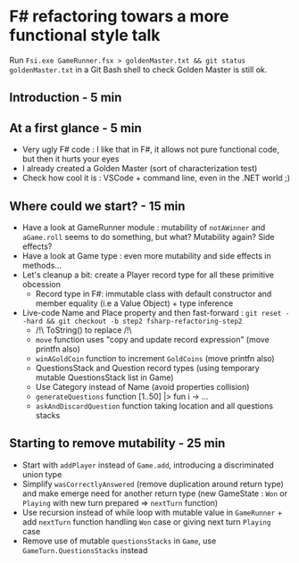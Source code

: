 # F# refactoring towars a more functional style talk

Run `Fsi.exe GameRunner.fsx > goldenMaster.txt && git status goldenMaster.txt` in a Git Bash shell to check Golden Master is still ok.

## Introduction - 5 min

## At a first glance - 5 min

* Very ugly F# code : I like that in F#, it allows not pure functional code, but then it hurts your eyes
* I already created a Golden Master (sort of characterization test)
* Check how cool it is : VSCode + command line, even in the .NET world ;)

## Where could we start? - 15 min

* Have a look at GameRunner module : mutability of `notAWinner` and `aGame.roll` seems to do something, but what? Mutability again? Side effects?
* Have a look at Game type : even more mutability and side effects in methods...
* Let's cleanup a bit: create a Player record type for all these primitive obcession
    * Record type in F#: immutable class with default constructor and member equality (i.e a Value Object) + type inference
* Live-code Name and Place property and then fast-forward : `git reset --hard && git checkout -b step2 fsharp-refactoring-step2`
    * /!\ ToString() to replace /!\
    * `move` function uses "copy and update record expression" (move printfn also)
    * `winAGoldCoin` function to increment `GoldCoins` (move printfn also)
    * QuestionsStack and Question record types (using temporary mutable QuestionsStack list in Game)
    * Use Category instead of Name (avoid properties collision)
    * `generateQuestions` function [1..50] |> fun i -> ...
    * `askAndDiscardQuestion` function taking location and all questions stacks

## Starting to remove mutability - 25 min

* Start with `addPlayer` instead of `Game.add`, introducing a discriminated union type
* Simplify `wasCorrectlyAnswered` (remove duplication around return type) and make emerge need for another return type (new GameState : `Won` or `Playing` with new turn prepared => `nextTurn` function)
* Use recursion instead of while loop with mutable value in `GameRunner` + add `nextTurn` function handling `Won` case or giving next turn `Playing` case
* Remove use of mutable `questionsStacks` in `Game`, use `GameTurn.QuestionsStacks` instead
